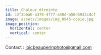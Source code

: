 ```yaml
---
title: Chaleur étreinte
id: c3f2bba6-a378-4f77-a48d-a58d6933cdcf
image: assets/images/img_8945-copie.jpg
image_position:
  horizontal: center
  vertical: center
---
```

Contact : [loicbeauperinphoto@gmail.com](loicbeauperinphoto@gmail.com)

